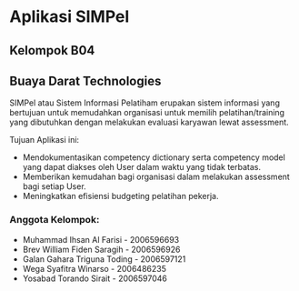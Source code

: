 # Aplikasi SIMPel
## Kelompok B04
## Buaya Darat Technologies
SIMPel atau Sistem Informasi Pelatiham erupakan sistem informasi yang
bertujuan untuk memudahkan organisasi untuk memilih pelatihan/training
yang dibutuhkan dengan melakukan evaluasi karyawan lewat assessment.

Tujuan Aplikasi ini:
* Mendokumentasikan competency dictionary serta competency model
yang dapat diakses oleh User dalam waktu yang tidak terbatas.
* Memberikan kemudahan bagi organisasi dalam melakukan assessment
bagi setiap User.
* Meningkatkan efisiensi budgeting pelatihan pekerja.

### Anggota Kelompok:
- Muhammad Ihsan Al Farisi - 2006596693
- Brev William Fiden Saragih - 2006596926
- Galan Gahara Triguna Toding - 2006597121
- Wega Syafitra Winarso - 2006486235
- Yosabad Torando Sirait - 2006597046

